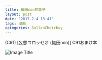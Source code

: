 ```yaml
---
title: 織田non的本子
layout: post
date: '2017-2-4 13:41'
tags: 漫画
categories: SullenChoirboy
---
```

(C91) [妄想コロッセオ (織田non)] C91おまけ本

![Image Title](http://wx2.sinaimg.cn/mw690/47481d23gy1fcdotaxcndj20go0nkb29.jpg)